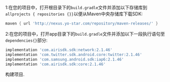 1:在您的项目中，打开根目录下的```build.gradle```文件并添加以下存储库到 ```allprojects { repositories {}}```以便从Maven中央存储库下载SDK:

```gradle
maven { url 'http://nexus.yo-star.com/repository/maven-releases/' }
```

2:在您的项目中，打开app目录下的```build.gradle```文件并添加以下一段执行语句至 ```dependencies{}```部分:

```gradle
implementation 'com.airisdk.sdk:network:2.1.46'
implementation 'com.twitter.sdk.android.core:twitter:2.1.46'
implementation 'com.samsung.android.sdk:iap6:2.1.46'
implementation 'com.airisdk.sdk:core:2.1.46'
```

构建项目.
